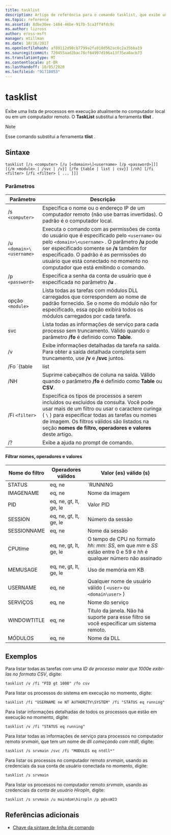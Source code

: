 ```yaml
---
title: tasklist
description: Artigo de referência para o comando tasklist, que exibe uma lista dos processos em execução no computador local ou remoto.
ms.topic: reference
ms.assetid: 8dbe30ee-1484-46be-917b-5ca3ff4fdc9c
ms.author: lizross
author: eross-msft
manager: mtillman
ms.date: 10/16/2017
ms.openlocfilehash: af89112d98cb7799a2fa910d562ac8c2a35bba19
ms.sourcegitcommit: 720455aad2bac78cf64997d196a13f35ea0acb73
ms.translationtype: MT
ms.contentlocale: pt-BR
ms.lasthandoff: 10/05/2020
ms.locfileid: "91718053"
---
```

# <a name="tasklist"></a>tasklist

Exibe uma lista de processos em execução atualmente no computador local ou em um computador remoto. O **TaskList** substitui a ferramenta **tlist** .

> [!NOTE]
> Esse comando substitui a ferramenta **tlist** .

## <a name="syntax"></a>Sintaxe

```
tasklist [/s <computer> [/u [<domain>\]<username> [/p <password>]]] [{/m <module> | /svc | /v}] [/fo {table | list | csv}] [/nh] [/fi <filter> [/fi <filter> [ ... ]]]
```

### <a name="parameters"></a>Parâmetros

| Parâmetro | Descrição |
|--|--|
| /s `<computer>` | Especifica o nome ou o endereço IP de um computador remoto (não use barras invertidas). O padrão é o computador local. |
| /u `<domain>\<username>` | Executa o comando com as permissões de conta do usuário que é especificado pelo `<username>` ou pelo `<domain>\<username>` . O parâmetro **/u** pode ser especificado somente se **/s** também for especificado. O padrão é as permissões do usuário que está conectado no momento no computador que está emitindo o comando. |
| /p `<password>` | Especifica a senha da conta de usuário que é especificada no parâmetro **/u** . |
| opção `<module>` | Lista todas as tarefas com módulos DLL carregados que correspondem ao nome de padrão fornecido. Se o nome do módulo não for especificado, essa opção exibirá todos os módulos carregados por cada tarefa. |
| svc | Lista todas as informações de serviço para cada processo sem truncamento. Válido quando o parâmetro **/fo** é definido como **Table**. |
| /v | Exibe informações detalhadas da tarefa na saída. Para obter a saída detalhada completa sem truncamento, use **/v** e **/svc** juntos. |
| /Fo `{table | list | csv}` | Especifica o formato a ser usado para a saída. Os valores válidos são **tabela**, **lista**e **CSV**. O formato padrão de saída é **tabela**. |
| /NH | Suprime cabeçalhos de coluna na saída. Válido quando o parâmetro **/fo** é definido como **Table** ou **CSV**. |
| /Fi `<filter>` | Especifica os tipos de processos a serem incluídos ou excluídos da consulta. Você pode usar mais de um filtro ou usar o caractere curinga ( `\` ) para especificar todas as tarefas ou nomes de imagem. Os filtros válidos são listados na seção **nomes de filtro, operadores e valores** deste artigo.  |
| /? | Exibe a ajuda no prompt de comando. |

#### <a name="filter-names-operators-and-values"></a>Filtrar nomes, operadores e valores

| Nome do filtro | Operadores válidos | Valor (es) válido (s) |
|--|--|--|
| STATUS | eq, ne | `RUNNING | NOT RESPONDING | UNKNOWN`. Não há suporte para esse filtro se você especificar um sistema remoto. |
| IMAGENAME | eq, ne | Nome da imagem |
| PID | eq, ne, gt, lt, ge, le | Valor PID |
| SESSION | eq, ne, gt, lt, ge, le | Número da sessão |
| SESSIONNAME | eq, ne | Nome da sessão |
| CPUtime | eq, ne, gt, lt, ge, le | O tempo de CPU no formato *hh: mm: SS*, em que *mm* e *SS* estão entre 0 e 59 e *hh* é qualquer número não assinado |
| MEMUSAGE | eq, ne, gt, lt, ge, le | Uso de memória em KB |
| USERNAME | eq, ne | Qualquer nome de usuário válido ( `<user>` ou `<domain\user>` ) |
| SERVIÇOS | eq, ne | Nome do serviço |
| WINDOWTITLE | eq, ne | Título da janela. Não há suporte para esse filtro se você especificar um sistema remoto. |
| MÓDULOS | eq, ne | Nome da DLL |

## <a name="examples"></a>Exemplos

Para listar todas as tarefas com uma *ID de processo maior que 1000*e *exibi-las no formato CSV*, digite:

```
tasklist /v /fi "PID gt 1000" /fo csv
```

Para listar os processos do sistema em execução no momento, digite:

```
tasklist /fi "USERNAME ne NT AUTHORITY\SYSTEM" /fi "STATUS eq running"
```

Para listar informações detalhadas de todos os processos que estão em execução no momento, digite:

```
tasklist /v /fi "STATUS eq running"
```

Para listar todas as informações de serviço para processos no computador remoto *srvmain*, que tem um nome de dll *começando com ntdll*, digite:

```
tasklist /s srvmain /svc /fi "MODULES eq ntdll*"
```

Para listar os processos no computador remoto *srvmain*, usando as credenciais da sua conta de usuário conectada no momento, digite:

```
tasklist /s srvmain
```

Para listar os processos no computador remoto *srvmain*, usando as credenciais da *conta de usuário Hiropln*, digite:

```
tasklist /s srvmain /u maindom\hiropln /p p@ssW23
```

## <a name="additional-references"></a>Referências adicionais

- [Chave da sintaxe de linha de comando](command-line-syntax-key.md)
